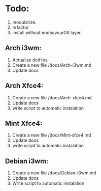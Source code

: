 # Todo:

1. modularize.
2. refactor.
3. install without endeavourOS layer.

## Arch i3wm:
1. Actualize dotfiles  
2. Create a new file /docs/Arch-i3wm.md
3. Update docs
    
## Arch Xfce4:
1. Create a new file /docs/Arch-xfce4.md
2. Update docs
3. write script to automatic instalation

## Mint Xfce4: 
1. Create a new file /docs/Mint-xfce4.md
2. Update docs
3. write script to automatic instalation

## Debian i3wm: 
1. Create a new file /docs/Debian-i3wm.md
2. Update docs
3. Write script to automatic instalation